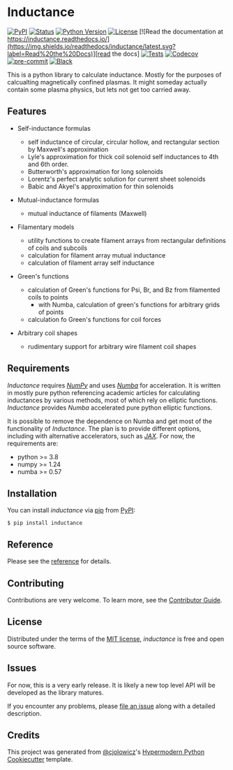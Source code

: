 # Inductance

[![PyPI](https://img.shields.io/pypi/v/inductance.svg)][pypi status]
[![Status](https://img.shields.io/pypi/status/inductance.svg)][pypi status]
[![Python Version](https://img.shields.io/pypi/pyversions/inductance)][pypi status]
[![License](https://img.shields.io/pypi/l/inductance)][license]
[![Read the documentation at https://inductance.readthedocs.io/](https://img.shields.io/readthedocs/inductance/latest.svg?label=Read%20the%20Docs)][read the docs]
[![Tests](https://github.com/dgarnier/inductance/workflows/Tests/badge.svg)][tests]
[![Codecov](https://codecov.io/gh/dgarnier/inductance/branch/main/graph/badge.svg)][codecov]
[![pre-commit](https://img.shields.io/badge/pre--commit-enabled-brightgreen?logo=pre-commit&logoColor=white)][pre-commit]
[![Black](https://img.shields.io/badge/code%20style-black-000000.svg)][black]

[pypi status]: https://pypi.org/project/inductance/
[read the docs]: https://inductance.readthedocs.io/
[tests]: https://github.com/dgarnier/inductance/actions?workflow=Tests
[codecov]: https://app.codecov.io/gh/dgarnier/inductance
[pre-commit]: https://github.com/pre-commit/pre-commit
[black]: https://github.com/psf/black

This is a python library to calculate inductance. Mostly for the purposes of calcualting magnetically confined plasmas. It might someday actually contain some plasma physics, but lets not get too carried away.

## Features

- Self-inductance formulas

  - self inductance of circular, circular hollow, and rectangular section by Maxwell's approximation
  - Lyle's approximation for thick coil solenoid self inductances to 4th and 6th order.
  - Butterworth's approximation for long solenoids
  - Lorentz's perfect analytic solution for current sheet solenoids
  - Babic and Akyel's approximation for thin solenoids

- Mutual-inductance formulas

  - mutual inductance of filaments (Maxwell)

- Filamentary models

  - utility functions to create filament arrays from rectangular definitions of coils and subcoils
  - calculation for filament array mutual inductance
  - calculation of filament array self inductance

- Green's functions

  - calculation of Green's functions for Psi, Br, and Bz from filamented coils to points
    - with Numba, calculation of green's functions for arbitrary grids of points
  - calculation fo Green's functions for coil forces

- Arbitrary coil shapes
  - rudimentary support for arbitrary wire filament coil shapes

## Requirements

_Inductance_ requires [_NumPy_][numpy] and uses [_Numba_][numba] for acceleration. It is written in mostly pure python referencing academic articles for calculating inductances by various methods, most of which rely on elliptic functions. _Inductance_ provides _Numba_ accelerated pure python elliptic functions.

It is possible to remove the dependence on Numba and get most of the functionality of _Inductance_. The plan is to provide different options, including with alternative accelerators, such as [_JAX_][jax]. For now, the requirements are:

- python >= 3.8
- numpy >= 1.24
- numba >= 0.57

[numba]: https://numba.readthedocs.io/
[numpy]: https://numpy.org
[jax]: https://jax.readthedocs.io/

## Installation

You can install _inductance_ via [pip] from [PyPI]:

```console
$ pip install inductance
```

## Reference

Please see the [reference] for details.

## Contributing

Contributions are very welcome.
To learn more, see the [Contributor Guide].

## License

Distributed under the terms of the [MIT license][license],
_inductance_ is free and open source software.

## Issues

For now, this is a very early release. It is likely a new top level API will be
developed as the library matures.

If you encounter any problems,
please [file an issue] along with a detailed description.

## Credits

This project was generated from [@cjolowicz]'s [Hypermodern Python Cookiecutter] template.

[@cjolowicz]: https://github.com/cjolowicz
[pypi]: https://pypi.org/
[hypermodern python cookiecutter]: https://github.com/cjolowicz/cookiecutter-hypermodern-python
[file an issue]: https://github.com/dgarnier/inductance/issues
[pip]: https://pip.pypa.io/

<!-- github-only -->

[license]: https://github.com/dgarnier/inductance/blob/main/LICENSE
[contributor guide]: https://github.com/dgarnier/inductance/blob/main/CONTRIBUTING.md
[reference]: https://inductance.readthedocs.io/en/latest/reference.html
